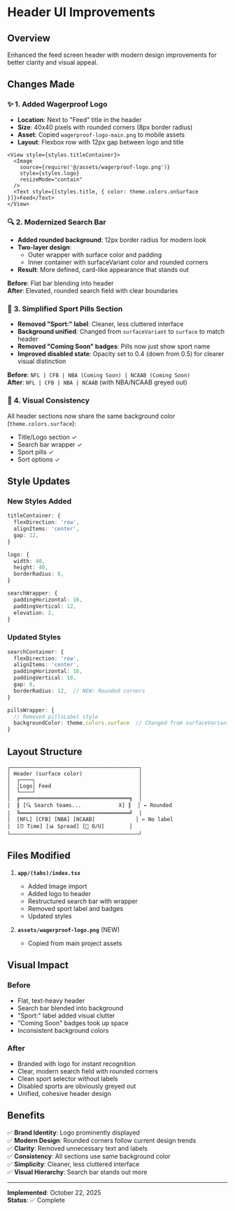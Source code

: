 # Header UI Improvements

## Overview
Enhanced the feed screen header with modern design improvements for better clarity and visual appeal.

## Changes Made

### ✨ **1. Added Wagerproof Logo**
- **Location**: Next to "Feed" title in the header
- **Size**: 40x40 pixels with rounded corners (8px border radius)
- **Asset**: Copied `wagerproof-logo-main.png` to mobile assets
- **Layout**: Flexbox row with 12px gap between logo and title

```tsx
<View style={styles.titleContainer}>
  <Image
    source={require('@/assets/wagerproof-logo.png')}
    style={styles.logo}
    resizeMode="contain"
  />
  <Text style={[styles.title, { color: theme.colors.onSurface }]}>Feed</Text>
</View>
```

### 🔍 **2. Modernized Search Bar**
- **Added rounded background**: 12px border radius for modern look
- **Two-layer design**: 
  - Outer wrapper with surface color and padding
  - Inner container with surfaceVariant color and rounded corners
- **Result**: More defined, card-like appearance that stands out

**Before**: Flat bar blending into header  
**After**: Elevated, rounded search field with clear boundaries

### 🏈 **3. Simplified Sport Pills Section**
- **Removed "Sport:" label**: Cleaner, less cluttered interface
- **Background unified**: Changed from `surfaceVariant` to `surface` to match header
- **Removed "Coming Soon" badges**: Pills now just show sport name
- **Improved disabled state**: Opacity set to 0.4 (down from 0.5) for clearer visual distinction

**Before**: `NFL | CFB | NBA (Coming Soon) | NCAAB (Coming Soon)`  
**After**: `NFL | CFB | NBA | NCAAB` (with NBA/NCAAB greyed out)

### 🎨 **4. Visual Consistency**
All header sections now share the same background color (`theme.colors.surface`):
- Title/Logo section ✓
- Search bar wrapper ✓
- Sport pills ✓
- Sort options ✓

## Style Updates

### New Styles Added
```typescript
titleContainer: {
  flexDirection: 'row',
  alignItems: 'center',
  gap: 12,
}

logo: {
  width: 40,
  height: 40,
  borderRadius: 8,
}

searchWrapper: {
  paddingHorizontal: 16,
  paddingVertical: 12,
  elevation: 2,
}
```

### Updated Styles
```typescript
searchContainer: {
  flexDirection: 'row',
  alignItems: 'center',
  paddingHorizontal: 16,
  paddingVertical: 10,
  gap: 8,
  borderRadius: 12,  // NEW: Rounded corners
}

pillsWrapper: {
  // Removed pillsLabel style
  backgroundColor: theme.colors.surface  // Changed from surfaceVariant
}
```

## Layout Structure

```
┌─────────────────────────────────────────┐
│ Header (surface color)                  │
│  ┌────┐                                 │
│  │Logo│ Feed                            │
│  └────┘                                 │
│  ╔═══════════════════════════════════╗  │
│  ║ [🔍 Search teams...            X] ║  │ ← Rounded
│  ╚═══════════════════════════════════╝  │
│  [NFL] [CFB] [NBA] [NCAAB]             │ ← No label
│  [⏰ Time] [📊 Spread] [🔢 O/U]        │
└─────────────────────────────────────────┘
```

## Files Modified
1. **`app/(tabs)/index.tsx`**
   - Added Image import
   - Added logo to header
   - Restructured search bar with wrapper
   - Removed sport label and badges
   - Updated styles

2. **`assets/wagerproof-logo.png`** (NEW)
   - Copied from main project assets

## Visual Impact

### Before
- Flat, text-heavy header
- Search bar blended into background
- "Sport:" label added visual clutter
- "Coming Soon" badges took up space
- Inconsistent background colors

### After
- Branded with logo for instant recognition
- Clear, modern search field with rounded corners
- Clean sport selector without labels
- Disabled sports are obviously greyed out
- Unified, cohesive header design

## Benefits

✅ **Brand Identity**: Logo prominently displayed  
✅ **Modern Design**: Rounded corners follow current design trends  
✅ **Clarity**: Removed unnecessary text and labels  
✅ **Consistency**: All sections use same background color  
✅ **Simplicity**: Cleaner, less cluttered interface  
✅ **Visual Hierarchy**: Search bar stands out more

---

**Implemented**: October 22, 2025  
**Status**: ✅ Complete

